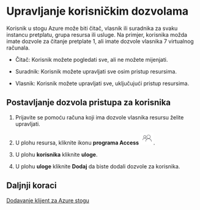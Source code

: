 <properties
    pageTitle="Upravljanje dozvolama resursima po korisniku u stogu Azure (administrator servisa i klijenta) | Microsoft Azure"
    description="Kao administrator servisa ili klijent, Saznajte kako upravljati dozvolama resursima po korisniku."
    services="azure-stack"
    documentationCenter=""
    authors="ErikjeMS"
    manager="byronr"
    editor=""/>

<tags
    ms.service="azure-stack"
    ms.workload="na"
    ms.tgt_pltfrm="na"
    ms.devlang="na"
    ms.topic="article"
    ms.date="09/26/2016"
    ms.author="erikje"/>

# <a name="manage-user-permissions"></a>Upravljanje korisničkim dozvolama

Korisnik u stogu Azure može biti čitač, vlasnik ili suradnika za svaku instancu pretplatu, grupa resursa ili usluge. Na primjer, korisnika možda imate dozvole za čitanje pretplate 1, ali imate dozvole vlasnika 7 virtualnog računala.

-   Čitač: Korisnik možete pogledati sve, ali ne možete mijenjati.

-   Suradnik: Korisnik možete upravljati sve osim pristup resursima.

-   Vlasnik: Korisnik možete upravljati sve, uključujući pristup resursima.


## <a name="set-access-permissions-for-a-user"></a>Postavljanje dozvola pristupa za korisnika

1.  Prijavite se pomoću računa koji ima dozvole vlasnika resursu želite upravljati.

2.  U plohu resursa, kliknite ikonu **programa Access** ![](media/azure-stack-manage-permissions/image1.png).

3.  U plohu **korisnika** kliknite **uloge**.

4.  U plohu **uloge** kliknite **Dodaj** da biste dodali dozvole za korisnika.

## <a name="next-steps"></a>Daljnji koraci

[Dodavanje klijent za Azure stogu](azure-stack-add-new-user-aad.md)
